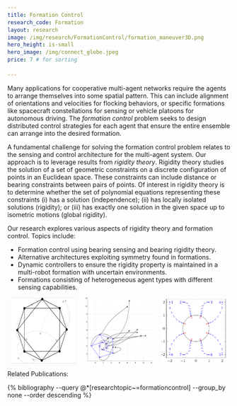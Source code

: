 ```yaml
---
title: Formation Control
research_code: Formation
layout: research
image: /img/research/FormationControl/formation_maneuver3D.png
hero_height: is-small
hero_image: /img/connect_globe.jpeg  
price: 7 # for sorting 

---
```


Many applications for cooperative multi-agent networks
require the agents to arrange themselves into some spatial
pattern. This can include alignment of orientations and velocities for flocking behaviors, or specific formations like
spacecraft constellations for sensing or vehicle platoons for
autonomous driving. The *formation control* problem seeks to design distributed control strategies for each agent that ensure the entire ensemble can arrange into the desired formation.

A fundamental challenge for solving the formation control problem relates to the sensing and control architecture for the multi-agent system.  Our approach is to leverage results from *rigidity theory*. Rigidity theory studies the solution of a set of geometric constraints on a discrete configuration of points in an Euclidean space. These constraints can include distance or
bearing constraints between pairs of points. Of interest in
rigidity theory is to determine whether the set of polynomial
equations representing these constraints (i) has a solution
(independence); (ii) has locally isolated solutions (rigidity); or (iii) has exactly one solution in the given space up to isometric motions (global rigidity).  

Our research explores various aspects of rigidity theory and formation control.  Topics include:
* Formation control using bearing sensing and bearing rigidity theory.
* Alternative architectures exploiting symmetry found in formations.
* Dynamic controllers to ensure the rigidity property is maintained in a multi-robot formation with uncertain environments.
* Formations consisting of heterogeneous agent types with different sensing capabilities.

<div style="display: flex; justify-content: center;">
  <img src="/img/research/FormationControl/fig_sim_Global_2D_polygon_final.png" alt="Bearing-only Formation Control" style="max-width: 30%; margin: 0 10px;">
  <img src="/img/research/FormationControl/Example8_traj.png" alt="Symmetry Forced Formations" style="max-width: 30%; margin: 0 10px;">
  <img src="/img/research/FormationControl/FeketeFormation.png" alt="Formation Balancing" style="max-width: 30%; margin: 0 10px;">
</div>

<p class="title is-4">Related Publications:</p>
{% bibliography --query @*[researchtopic~=formationcontrol] --group_by none --order descending %}
